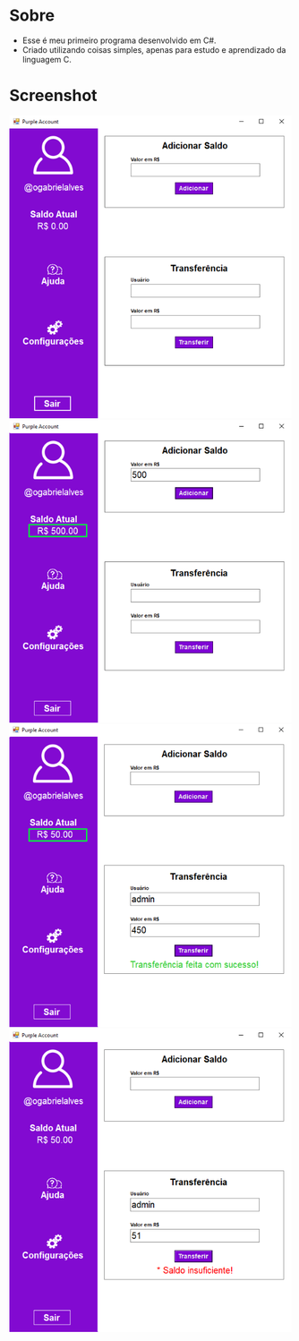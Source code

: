 # Sobre
- Esse é meu primeiro programa desenvolvido em C#.
- Criado utilizando coisas simples, apenas para estudo e aprendizado da linguagem C.

# Screenshot
![Tela 1](https://github.com/ogabrielalves/PurpleAccount/blob/master/Screenshot/Tela1.png)
![Tela 2](https://github.com/ogabrielalves/PurpleAccount/blob/master/Screenshot/Tela2.png)
![Tela 3](https://github.com/ogabrielalves/PurpleAccount/blob/master/Screenshot/Tela3.png)
![Tela 4](https://github.com/ogabrielalves/PurpleAccount/blob/master/Screenshot/Tela4.png)
